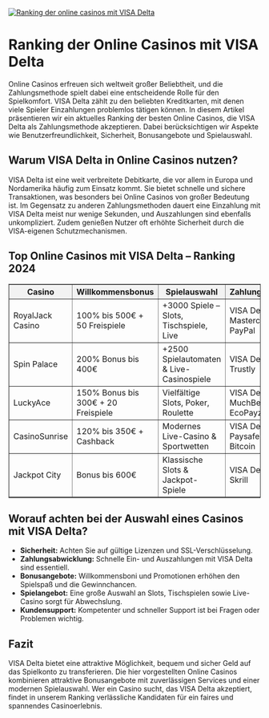 [![Ranking der online casinos mit VISA Delta](https://123-caf.pages.dev/gitsignup.png)](https://vrmoo.ru/Bt82HjjY)

<h1>Ranking der Online Casinos mit VISA Delta</h1>  <p>Online Casinos erfreuen sich weltweit großer Beliebtheit, und die Zahlungsmethode spielt dabei eine entscheidende Rolle für den Spielkomfort. VISA Delta zählt zu den beliebten Kreditkarten, mit denen viele Spieler Einzahlungen problemlos tätigen können. In diesem Artikel präsentieren wir ein aktuelles Ranking der besten Online Casinos, die VISA Delta als Zahlungsmethode akzeptieren. Dabei berücksichtigen wir Aspekte wie Benutzerfreundlichkeit, Sicherheit, Bonusangebote und Spielauswahl.</p>  <h2>Warum VISA Delta in Online Casinos nutzen?</h2> <p>VISA Delta ist eine weit verbreitete Debitkarte, die vor allem in Europa und Nordamerika häufig zum Einsatz kommt. Sie bietet schnelle und sichere Transaktionen, was besonders bei Online Casinos von großer Bedeutung ist. Im Gegensatz zu anderen Zahlungsmethoden dauert eine Einzahlung mit VISA Delta meist nur wenige Sekunden, und Auszahlungen sind ebenfalls unkompliziert. Zudem genießen Nutzer oft erhöhte Sicherheit durch die VISA-eigenen Schutzmechanismen.</p>  <h2>Top Online Casinos mit VISA Delta – Ranking 2024</h2>  <table border="1" cellpadding="8" cellspacing="0" style="border-collapse: collapse; width: 100%;">   <thead>     <tr style="background-color: #f2f2f2;">       <th>Casino</th>       <th>Willkommensbonus</th>       <th>Spielauswahl</th>       <th>Zahlungsmethoden</th>       <th>Bewertung</th>     </tr>   </thead>   <tbody>     <tr>       <td>RoyalJack Casino</td>       <td>100% bis 500€ + 50 Freispiele</td>       <td>+3000 Spiele – Slots, Tischspiele, Live</td>       <td>VISA Delta, Mastercard, Skrill, PayPal</td>       <td>9.5/10</td>     </tr>     <tr>       <td>Spin Palace</td>       <td>200% Bonus bis 400€</td>       <td>+2500 Spielautomaten & Live-Casinospiele</td>       <td>VISA Delta, Neteller, Trustly</td>       <td>9.2/10</td>     </tr>     <tr>       <td>LuckyAce</td>       <td>150% Bonus bis 300€ + 20 Freispiele</td>       <td>Vielfältige Slots, Poker, Roulette</td>       <td>VISA Delta, MuchBetter, EcoPayz</td>       <td>8.9/10</td>     </tr>     <tr>       <td>CasinoSunrise</td>       <td>120% bis 350€ + Cashback</td>       <td>Modernes Live-Casino & Sportwetten</td>       <td>VISA Delta, Paysafecard, Bitcoin</td>       <td>8.7/10</td>     </tr>     <tr>       <td>Jackpot City</td>       <td>Bonus bis 600€</td>       <td>Klassische Slots & Jackpot-Spiele</td>       <td>VISA Delta, PayPal, Skrill</td>       <td>8.5/10</td>     </tr>   </tbody> </table>  <h2>Worauf achten bei der Auswahl eines Casinos mit VISA Delta?</h2> <ul>   <li><strong>Sicherheit:</strong> Achten Sie auf gültige Lizenzen und SSL-Verschlüsselung.</li>   <li><strong>Zahlungsabwicklung:</strong> Schnelle Ein- und Auszahlungen mit VISA Delta sind essentiell.</li>   <li><strong>Bonusangebote:</strong> Willkommensboni und Promotionen erhöhen den Spielspaß und die Gewinnchancen.</li>   <li><strong>Spielangebot:</strong> Eine große Auswahl an Slots, Tischspielen sowie Live-Casino sorgt für Abwechslung.</li>   <li><strong>Kundensupport:</strong> Kompetenter und schneller Support ist bei Fragen oder Problemen wichtig.</li> </ul>  <h2>Fazit</h2> <p>VISA Delta bietet eine attraktive Möglichkeit, bequem und sicher Geld auf das Spielkonto zu transferieren. Die hier vorgestellten Online Casinos kombinieren attraktive Bonusangebote mit zuverlässigen Services und einer modernen Spielauswahl. Wer ein Casino sucht, das VISA Delta akzeptiert, findet in unserem Ranking verlässliche Kandidaten für ein faires und spannendes Casinoerlebnis.</p>